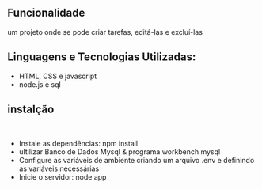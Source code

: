 
<h2>Funcionalidade</h2>
<p>um projeto onde se pode criar tarefas, editá-las e excluí-las</p>

<h2>Linguagens e Tecnologias Utilizadas:</h2>
<ul>
<li>HTML, CSS e javascript</li>
<li>node.js e sql</li>
  
</ul>

<h2>instalção</h2>
<br>
<ul>
  <li>Instale as dependências: npm install</li>
  <li>ultilizar Banco de Dados Mysql & programa workbench mysql</li>
  <li>Configure as variáveis de ambiente criando um arquivo .env e definindo as variáveis necessárias</li>
  <li>Inicie o servidor: node app</li>
</ul>
